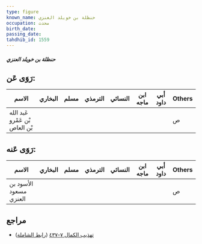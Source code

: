 ```yaml
---
type: figure
known_name: حنظلة بن خويلد العنزي
occupation: محدث
birth_date:
passing_date:
tahdhib_id: 1559
---
```

##### حنظلة بن خويلد العنزي

## رَوَى عَن:
| الاسم                          | البخاري | مسلم | الترمذي | النسائي | ابن ماجه | أبي داود | Others |
| ------------------------------ | ------- | ---- | ------- | ------- | -------- | -------- | ------ |
| عَبد الله بْن عَمْرو بْن العاص |         |      |         |         |          |          | ص      |
## رَوَى عَنه:
| الاسم                  | البخاري | مسلم | الترمذي | النسائي | ابن ماجه | أبي داود | Others |
| ---------------------- | ------- | ---- | ------- | ------- | -------- | -------- | ------ |
| الأسود بن مسعود العنزي |         |      |         |         |          |          | ص      |
## مراجع
- [تهذيب الكمال ٧-٤٣٧](obsidian://open?vault=Tahdhib-al-Kamal&file=Figures/١٥٥٩-حنظلة%20بن%20خويلد%20العنزي) ([رابط الشاملة](https://shamela.ws/book/3722/3659))